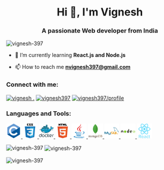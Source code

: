 <h1 align="center">Hi 👋, I'm Vignesh</h1>
<h3 align="center">A passionate Web developer from India</h3>

<p align="left"> <img src="https://komarev.com/ghpvc/?username=vignesh-397&label=Profile%20views&color=0e75b6&style=flat" alt="vignesh-397" /> </p>

- 🌱 I’m currently learning **React.js and Node.js**

- 📫 How to reach me **nvignesh397@gmail.com**

<h3 align="left">Connect with me:</h3>
<p align="left">
<a href="https://www.linkedin.com/in/vignesh-9aa887214/" target="blank"><img align="center" src="https://raw.githubusercontent.com/rahuldkjain/github-profile-readme-generator/master/src/images/icons/Social/linked-in-alt.svg" alt="vignesh ." height="30" width="40" /></a>
<a href="https://www.leetcode.com/vignesh397" target="blank"><img align="center" src="https://raw.githubusercontent.com/rahuldkjain/github-profile-readme-generator/master/src/images/icons/Social/leet-code.svg" alt="vignesh397" height="30" width="40" /></a>
<a href="https://auth.geeksforgeeks.org/user/vignesh397/profile" target="blank"><img align="center" src="https://raw.githubusercontent.com/rahuldkjain/github-profile-readme-generator/master/src/images/icons/Social/geeks-for-geeks.svg" alt="vignesh397/profile" height="30" width="40" /></a>
</p>

<h3 align="left">Languages and Tools:</h3>
<p align="left"> <a href="https://www.cprogramming.com/" target="_blank" rel="noreferrer"> <img src="https://raw.githubusercontent.com/devicons/devicon/master/icons/c/c-original.svg" alt="c" width="40" height="40"/> </a> <a href="https://www.w3schools.com/css/" target="_blank" rel="noreferrer"> <img src="https://raw.githubusercontent.com/devicons/devicon/master/icons/css3/css3-original-wordmark.svg" alt="css3" width="40" height="40"/> </a> <a href="https://www.docker.com/" target="_blank" rel="noreferrer"> <img src="https://raw.githubusercontent.com/devicons/devicon/master/icons/docker/docker-original-wordmark.svg" alt="docker" width="40" height="40"/> </a> <a href="https://www.w3.org/html/" target="_blank" rel="noreferrer"> <img src="https://raw.githubusercontent.com/devicons/devicon/master/icons/html5/html5-original-wordmark.svg" alt="html5" width="40" height="40"/> </a> <a href="https://www.java.com" target="_blank" rel="noreferrer"> <img src="https://raw.githubusercontent.com/devicons/devicon/master/icons/java/java-original.svg" alt="java" width="40" height="40"/> </a> <a href="https://www.mongodb.com/" target="_blank" rel="noreferrer"> <img src="https://raw.githubusercontent.com/devicons/devicon/master/icons/mongodb/mongodb-original-wordmark.svg" alt="mongodb" width="40" height="40"/> </a> <a href="https://www.mysql.com/" target="_blank" rel="noreferrer"> <img src="https://raw.githubusercontent.com/devicons/devicon/master/icons/mysql/mysql-original-wordmark.svg" alt="mysql" width="40" height="40"/> </a> <a href="https://nodejs.org" target="_blank" rel="noreferrer"> <img src="https://raw.githubusercontent.com/devicons/devicon/master/icons/nodejs/nodejs-original-wordmark.svg" alt="nodejs" width="40" height="40"/> </a> <a href="https://reactjs.org/" target="_blank" rel="noreferrer"> <img src="https://raw.githubusercontent.com/devicons/devicon/master/icons/react/react-original-wordmark.svg" alt="react" width="40" height="40"/> </a> </p>

<p><img align="left" src="https://github-readme-stats.vercel.app/api/top-langs?username=vignesh-397&show_icons=true&locale=en&layout=compact" alt="vignesh-397" /></p>

<p>&nbsp;<img align="center" src="https://github-readme-stats.vercel.app/api?username=vignesh-397&show_icons=true&locale=en" alt="vignesh-397" /></p>

<p><img align="center" src="https://github-readme-streak-stats.herokuapp.com/?user=vignesh-397&" alt="vignesh-397" /></p>


